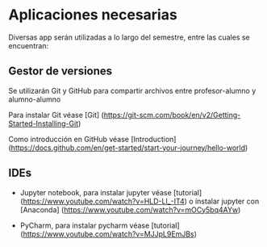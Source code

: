 # Aplicaciones necesarias

Diversas app serán utilizadas a lo largo del semestre, entre las cuales se encuentran:

## Gestor de versiones

Se utilizarán Git y GitHub para compartir archivos entre profesor-alumno y alumno-alumno

Para instalar Git véase [Git] (https://git-scm.com/book/en/v2/Getting-Started-Installing-Git)

Como introducción en GitHub véase [Introduction] (https://docs.github.com/en/get-started/start-your-journey/hello-world)

## IDEs

- Jupyter notebook, para instalar jupyter véase [tutorial] (https://www.youtube.com/watch?v=HLD-Ll_-IT4) o instalar jupyter con [Anaconda] (https://www.youtube.com/watch?v=mOCy5bq4AYw)

- PyCharm, para instalar pycharm véase [tutorial] (https://www.youtube.com/watch?v=MJJpL9EmJBs)

